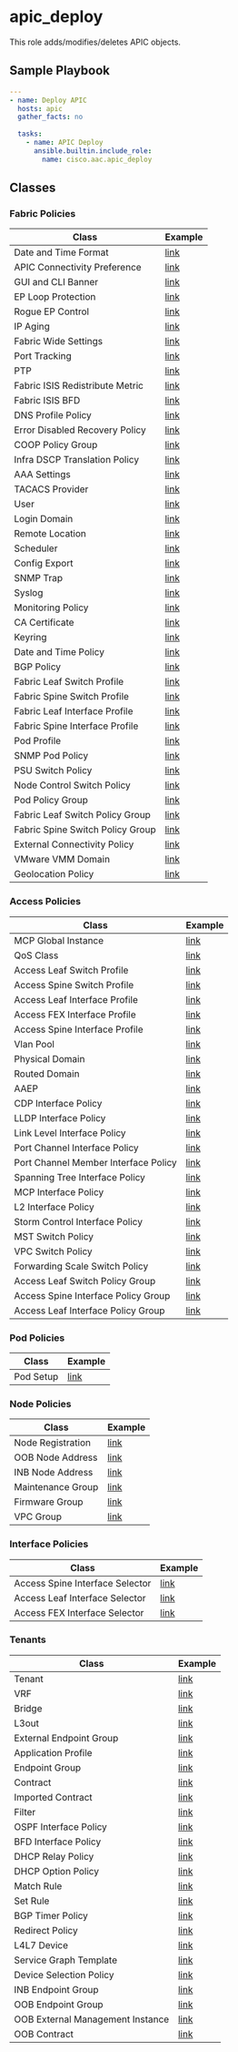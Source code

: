 # apic_deploy

This role adds/modifies/deletes APIC objects.

## Sample Playbook

```yaml
---
- name: Deploy APIC
  hosts: apic
  gather_facts: no
 
  tasks:
    - name: APIC Deploy
      ansible.builtin.include_role:
        name: cisco.aac.apic_deploy
```

## Classes

### Fabric Policies

Class | Example
---|---
Date and Time Format | [link](../model/apic/fabric_policies/date_time_format.md)
APIC Connectivity Preference | [link](../model/apic/fabric_policies/apic_connectivity_pref.md)
GUI and CLI Banner | [link](../model/apic/fabric_policies/banner.md)
EP Loop Protection | [link](../model/apic/fabric_policies/ep_loop_protection.md)
Rogue EP Control | [link](../model/apic/fabric_policies/rogue_ep_control.md)
IP Aging | [link](../model/apic/fabric_policies/ip_aging.md)
Fabric Wide Settings | [link](../model/apic/fabric_policies/fabric_wide_settings.md)
Port Tracking | [link](../model/apic/fabric_policies/port_tracking.md)
PTP | [link](../model/apic/fabric_policies/ptp.md)
Fabric ISIS Redistribute Metric | [link](../model/apic/fabric_policies/isis_policy.md)
Fabric ISIS BFD | [link](../model/apic/fabric_policies/fabric_isis_bfd.md)
DNS Profile Policy | [link](../model/apic/fabric_policies/dns_policy.md)
Error Disabled Recovery Policy | [link](../model/apic/fabric_policies/err_disabled_recovery.md)
COOP Policy Group | [link](../model/apic/fabric_policies/coop_policy.md)
Infra DSCP Translation Policy | [link](../model/apic/fabric_policies/infra_dscp_translation_policy.md)
AAA Settings | [link](../model/apic/fabric_policies/aaa.md)
TACACS Provider | [link](../model/apic/fabric_policies/tacacs.md)
User | [link](../model/apic/fabric_policies/user.md)
Login Domain | [link](../model/apic/fabric_policies/login_domain.md)
Remote Location | [link](../model/apic/fabric_policies/remote_location.md)
Scheduler | [link](../model/apic/fabric_policies/scheduler.md)
Config Export | [link](../model/apic/fabric_policies/config_export.md)
SNMP Trap | [link](../model/apic/fabric_policies/snmp_trap.md)
Syslog | [link](../model/apic/fabric_policies/syslog.md)
Monitoring Policy | [link](../model/apic/fabric_policies/monitoring_policy.md)
CA Certificate | [link](../model/apic/fabric_policies/ca_cert.md)
Keyring | [link](../model/apic/fabric_policies/keyring.md)
Date and Time Policy | [link](../model/apic/fabric_policies/date_time_policy.md)
BGP Policy | [link](../model/apic/fabric_policies/bgp_policy.md)
Fabric Leaf Switch Profile | [link](../model/apic/fabric_policies/fp_leaf_switch_profile.md)
Fabric Spine Switch Profile | [link](../model/apic/fabric_policies/fp_spine_switch_profile.md)
Fabric Leaf Interface Profile | [link](../model/apic/fabric_policies/fp_leaf_interface_profile.md)
Fabric Spine Interface Profile | [link](../model/apic/fabric_policies/fp_spine_interface_profile.md)
Pod Profile | [link](../model/apic/fabric_policies/pod_profile.md)
SNMP Pod Policy | [link](../model/apic/fabric_policies/snmp_policy.md)
PSU Switch Policy | [link](../model/apic/fabric_policies/psu_policy.md)
Node Control Switch Policy | [link](../model/apic/fabric_policies/node_control_policy.md)
Pod Policy Group | [link](../model/apic/fabric_policies/pod_policy_group.md)
Fabric Leaf Switch Policy Group | [link](../model/apic/fabric_policies/fp_leaf_switch_policy_group.md)
Fabric Spine Switch Policy Group | [link](../model/apic/fabric_policies/fp_spine_switch_policy_group.md)
External Connectivity Policy | [link](../model/apic/fabric_policies/ext_conn_policy.md)
VMware VMM Domain | [link](../model/apic/fabric_policies/vmw_vmm_domain.md)
Geolocation Policy | [link](../model/apic/fabric_policies/geolocation.md)

### Access Policies

Class | Example
---|---
MCP Global Instance | [link](../model/apic/access_policies/mcp.md)
QoS Class | [link](../model/apic/access_policies/qos.md)
Access Leaf Switch Profile | [link](../model/apic/access_policies/ap_leaf_switch_profile.md)
Access Spine Switch Profile | [link](../model/apic/access_policies/ap_spine_switch_profile.md)
Access Leaf Interface Profile | [link](../model/apic/access_policies/ap_leaf_interface_profile.md)
Access FEX Interface Profile | [link](../model/apic/access_policies/ap_fex_interface_profile.md)
Access Spine Interface Profile | [link](../model/apic/access_policies/ap_spine_interface_profile.md)
Vlan Pool | [link](../model/apic/access_policies/vlan_pool.md)
Physical Domain | [link](../model/apic/access_policies/physical_domain.md)
Routed Domain | [link](../model/apic/access_policies/routed_domain.md)
AAEP | [link](../model/apic/access_policies/aaep.md)
CDP Interface Policy | [link](../model/apic/access_policies/cdp_policy.md)
LLDP Interface Policy | [link](../model/apic/access_policies/lldp_policy.md)
Link Level Interface Policy | [link](../model/apic/access_policies/link_level_policy.md)
Port Channel Interface Policy | [link](../model/apic/access_policies/port_channel_policy.md)
Port Channel Member Interface Policy | [link](../model/apic/access_policies/port_channel_member_policy.md)
Spanning Tree Interface Policy | [link](../model/apic/access_policies/spanning_tree_policy.md)
MCP Interface Policy | [link](../model/apic/access_policies/mcp_policy.md)
L2 Interface Policy | [link](../model/apic/access_policies/l2_policy.md)
Storm Control Interface Policy | [link](../model/apic/access_policies/storm_control_policy.md)
MST Switch Policy | [link](../model/apic/access_policies/mst_policy.md)
VPC Switch Policy | [link](../model/apic/access_policies/vpc_policy.md)
Forwarding Scale Switch Policy | [link](../model/apic/access_policies/forwarding_scale_policy.md)
Access Leaf Switch Policy Group | [link](../model/apic/access_policies/ap_leaf_switch_policy_group.md)
Access Spine Interface Policy Group | [link](../model/apic/access_policies/ap_spine_interface_policy_group.md)
Access Leaf Interface Policy Group | [link](../model/apic/access_policies/ap_leaf_interface_policy_group.md)

### Pod Policies

Class | Example
---|---
Pod Setup | [link](../model/apic/pod_policies/pod_setup.md)

### Node Policies

Class | Example
---|---
Node Registration | [link](../model/apic/node_policies/node_registration.md)
OOB Node Address | [link](../model/apic/node_policies/oob_node_address.md)
INB Node Address | [link](../model/apic/node_policies/inb_node_address.md)
Maintenance Group | [link](../model/apic/node_policies/maintenance_group.md)
Firmware Group | [link](../model/apic/node_policies/firmware_group.md)
VPC Group | [link](../model/apic/node_policies/vpc_group.md)

### Interface Policies

Class | Example
---|---
Access Spine Interface Selector | [link](../model/apic/interface_policies/spine_interface_selector.md)
Access Leaf Interface Selector | [link](../model/apic/interface_policies/leaf_interface_selector.md)
Access FEX Interface Selector | [link](../model/apic/interface_policies/fex_interface_selector.md)

### Tenants

Class | Example
---|---
Tenant | [link](../model/apic/tenants/tenant.md)
VRF | [link](../model/apic/tenants/vrf.md)
Bridge | [link](../model/apic/tenants/bridge_domain.md)
L3out | [link](../model/apic/tenants/l3out.md)
External Endpoint Group | [link](../model/apic/tenants/external_endpoint_group.md)
Application Profile | [link](../model/apic/tenants/application_profile.md)
Endpoint Group | [link](../model/apic/tenants/endpoint_group.md)
Contract | [link](../model/apic/tenants/contract.md)
Imported Contract | [link](../model/apic/tenants/imported_contract.md)
Filter | [link](../model/apic/tenants/filter.md)
OSPF Interface Policy | [link](../model/apic/tenants/ospf_interface_policy.md)
BFD Interface Policy | [link](../model/apic/tenants/bfd_interface_policy.md)
DHCP Relay Policy | [link](../model/apic/tenants/dhcp_relay_policy.md)
DHCP Option Policy | [link](../model/apic/tenants/dhcp_option_policy.md)
Match Rule | [link](../model/apic/tenants/match_rule.md)
Set Rule | [link](../model/apic/tenants/set_rule.md)
BGP Timer Policy | [link](../model/apic/tenants/bgp_timer_policy.md)
Redirect Policy | [link](../model/apic/tenants/redirect_policy.md)
L4L7 Device | [link](../model/apic/tenants/l4l7_device.md)
Service Graph Template | [link](../model/apic/tenants/service_graph_template.md)
Device Selection Policy | [link](../model/apic/tenants/device_selection_policy.md)
INB Endpoint Group | [link](../model/apic/tenants/inb_endpoint_group.md)
OOB Endpoint Group | [link](../model/apic/tenants/oob_endpoint_group.md)
OOB External Management Instance | [link](../model/apic/tenants/oob_ext_mgmt_instance.md)
OOB Contract | [link](../model/apic/tenants/oob_contract.md)
